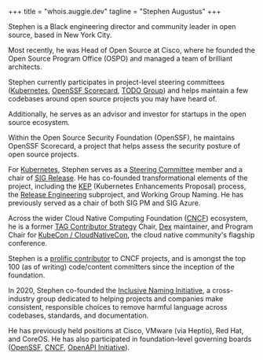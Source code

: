 +++
title = "whois.auggie.dev"
tagline = "Stephen Augustus"
+++

Stephen is a Black engineering director and community leader in open source,
based in New York City.

Most recently, he was Head of Open Source at Cisco, where he founded the Open
Source Program Office (OSPO) and managed a team of brilliant architects.

Stephen currently participates in project-level steering committees
([Kubernetes][k8s], [OpenSSF Scorecard][scorecard], [TODO Group][todo]) and
helps maintain a few codebases around open source projects you may have heard of.

Additionally, he serves as an advisor and investor for startups in the open
source ecosystem.

Within the Open Source Security Foundation (OpenSSF), he maintains OpenSSF
Scorecard, a project that helps assess the security posture of open source
projects.

For [Kubernetes][k8s], Stephen serves as a [Steering Committee][k8s-steering]
member and a chair of [SIG Release][sig-release].
He has co-founded transformational elements of the project, including the
[KEP][enhancements] (Kubernetes Enhancements Proposal) process, the
[Release Engineering][releng] subproject, and Working Group Naming. He has
previously served as a chair of both SIG PM and SIG Azure.

Across the wider Cloud Native Computing Foundation ([CNCF][cncf]) ecosystem, he
is a former [TAG Contributor Strategy][contrib-strat] Chair, [Dex][dex]
maintainer, and Program Chair for [KubeCon / CloudNativeCon][kubecon], the
cloud native community's flagship conference.

Stephen is a [prolific contributor][devstats] to CNCF projects, and is amongst
the top 100 (as of writing) code/content committers since the inception of the
foundation.

In 2020, Stephen co-founded the [Inclusive Naming Initiative][ini], a
cross-industry group dedicated to helping projects and companies make
consistent, responsible choices to remove harmful language across codebases,
standards, and documentation.

He has previously held positions at Cisco, VMware (via Heptio), Red Hat, and
CoreOS. He has also participated in foundation-level governing boards
([OpenSSF][ossf], [CNCF][cncf], [OpenAPI Initiative][oapi]).

<!-- FIXME:
This is a low-effort way to do link verification for Mastodon.

Consider rolling this into the partials for the theme:
https://github.com/escalate/hugo-split-theme/blob/master/layouts/partials/links.html
-->
<!-- markdownlint-disable-next-line MD033 -->
<a rel="me" href="https://hachyderm.io/@justaugustus"></a>

[cncf]: https://www.cncf.io/
[contrib-strat]: https://github.com/cncf/tag-contributor-strategy
[devstats]: https://all.devstats.cncf.io/d/22/prs-authors-table?orgId=1
[dex]: https://github.com/dexidp/dex
[enhancements]: https://git.k8s.io/enhancements
[ini]: https://inclusivenaming.org/
[k8s]: https://kubernetes.io/
[k8s-steering]: https://git.k8s.io/steering
[kubecon]: https://kubecon.io
[oapi]: https://www.openapis.org/
[ossf]: https://openssf.org/
[releng]: https://git.k8s.io/community/sig-release#release-engineering
[scorecard]: https://github.com/ossf/scorecard
[sig-release]: https://git.k8s.io/community/sig-release
[todo]: https://todogroup.org/
